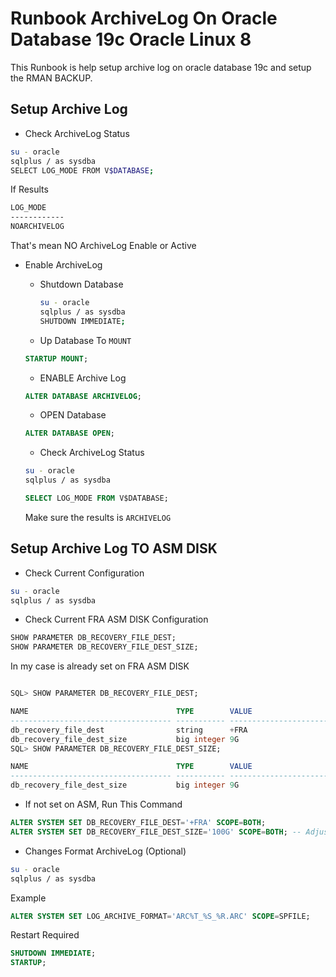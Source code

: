 # Runbook ArchiveLog On Oracle Database 19c Oracle Linux 8

This Runbook is help setup archive log on oracle database 19c and setup the RMAN BACKUP.

## Setup Archive Log

- Check ArchiveLog Status

```bash
su - oracle
sqlplus / as sysdba
SELECT LOG_MODE FROM V$DATABASE;
```

If Results

```bash
LOG_MODE
------------
NOARCHIVELOG
```

That's mean NO ArchiveLog Enable or Active

- Enable ArchiveLog

  - Shutdown Database

    ```bash
    su - oracle
    sqlplus / as sysdba
    SHUTDOWN IMMEDIATE;
    ```

  - Up Database To `MOUNT`

  ```sql
  STARTUP MOUNT;
  ```

  - ENABLE Archive Log

  ```sql
  ALTER DATABASE ARCHIVELOG;
  ```

  - OPEN Database

  ```sql
  ALTER DATABASE OPEN;
  ```

  - Check ArchiveLog Status

  ```bash
  su - oracle
  sqlplus / as sysdba
  ```

  ```sql
  SELECT LOG_MODE FROM V$DATABASE;
  ```

  Make sure the results is `ARCHIVELOG`

## Setup Archive Log TO ASM DISK

- Check Current Configuration

```bash
su - oracle
sqlplus / as sysdba

```

- Check Current FRA ASM DISK Configuration

```sql
SHOW PARAMETER DB_RECOVERY_FILE_DEST;
SHOW PARAMETER DB_RECOVERY_FILE_DEST_SIZE;
```

In my case is already set on FRA ASM DISK

```sql

SQL> SHOW PARAMETER DB_RECOVERY_FILE_DEST;

NAME                                 TYPE        VALUE
------------------------------------ ----------- ------------------------------
db_recovery_file_dest                string      +FRA
db_recovery_file_dest_size           big integer 9G
SQL> SHOW PARAMETER DB_RECOVERY_FILE_DEST_SIZE;

NAME                                 TYPE        VALUE
------------------------------------ ----------- ------------------------------
db_recovery_file_dest_size           big integer 9G
```

- If not set on ASM, Run This Command

```sql
ALTER SYSTEM SET DB_RECOVERY_FILE_DEST='+FRA' SCOPE=BOTH;
ALTER SYSTEM SET DB_RECOVERY_FILE_DEST_SIZE='100G' SCOPE=BOTH; -- Adjust The Size with your disks
```

- Changes Format ArchiveLog (Optional)

```bash
su - oracle
sqlplus / as sysdba
```

Example

```sql
ALTER SYSTEM SET LOG_ARCHIVE_FORMAT='ARC%T_%S_%R.ARC' SCOPE=SPFILE;
```

Restart Required

```sql
SHUTDOWN IMMEDIATE;
STARTUP;
```



